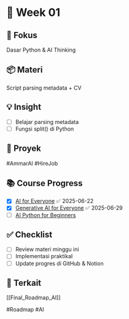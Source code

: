 # 📅 Week 01
## 🎯 Fokus
Dasar Python & AI Thinking
## 📦 Materi
Script parsing metadata + CV

## 💡 Insight

- [ ] Belajar parsing metadata
- [ ] Fungsi split() di Python

## 🔧 Proyek
#AmmarAI  #HireJob

## 📚 Course Progress
- [x] [AI for Everyone](https://www.coursera.org/learn/ai-for-everyone/home/welcome) ✅ 2025-06-22
- [x] [Generative AI for Everyone](https://www.coursera.org/learn/generative-ai-for-everyone/home/welcome) ✅ 2025-06-29
- [ ] [AI Python for Beginners](https://www.coursera.org/learn/ai-python-for-beginners/home/welcome)

## ✅ Checklist
- [ ] Review materi minggu ini
- [ ] Implementasi praktikal
- [ ] Update progres di GitHub & Notion

## 🔗 Terkait
[[Final_Roadmap_AI]]

#Roadmap #AI